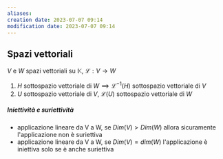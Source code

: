 ```yaml
---
aliases: 
creation date: 2023-07-07 09:14
modification date: 2023-07-07 09:14
---
```



## Spazi vettoriali

$V$ e $W$ spazi vettoriali su $\mathbb{K}$, $\mathcal{L} : V \to W$
1. $H$ sottospazio vettoriale di $W \implies \mathcal{L}^{-1}(H)$ sottospazio vettoriale di $V$
2. $U$ sottospazio vettoriale di $V$, $\mathcal{L}(U)$ sottospazio vettoriale di $W$


##### Iniettività e suriettività
- applicazione lineare da V a W, se $Dim(V) > Dim (W)$ allora sicuramente l'applicazione non è suriettiva
- applicazione lineare da V a W, se $Dim(V) = dim(W)$ l'applicazione è iniettiva solo se è anche suriettiva 

